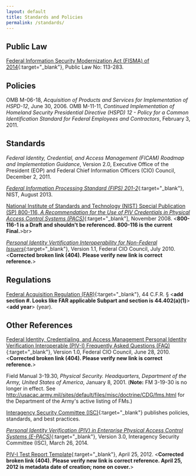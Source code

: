 ```yaml
---
layout: default
title: Standards and Policies
permalink: /standards/
---
```

## Public Law

[Federal Information Security Modernization Act (FISMA) of 2014](https://www.dhs.gov/fisma){:target="_blank"}, Public Law No: 113-283. 

## Policies

OMB M-06-18, _Acquisition of Products and Services for Implementation of HSPD-12_, June 30, 2006.
OMB M-11-11, _Continued Implementation of Homeland Security Presidential Directive (HSPD) 12 - Policy for a Common Identification Standard for Federal Employees and Contractors_, February 3, 2011.

## Standards

_Federal Identity, Credential, and Access Management (FICAM) Roadmap and Implementation Guidance_, Version 2.0, Executive Office of the President (EOP) and Federal Chief Information Officers (CIO) Council, December 2, 2011.

[_Federal Information Processing Standard (FIPS) 201-2_](http://nvlpubs.nist.gov/nistpubs/FIPS/NIST.FIPS.201-2.pdf){:target="_blank"}, NIST, August 2013.<br>

[National Institute of Standards and Technology (NIST) Special Publication (SP) 800-116, _A Recommendation for the Use of PIV Credentials in Physical Access Control Systems (PACS)_](http://nvlpubs.nist.gov/nistpubs/Legacy/SP/nistspecialpublication800-116.pdf){:target="_blank"], November 2008. <**800-116-1 is a Draft and shouldn't be referenced. 800-116 is the current Final.**>br>

[_Personal Identity Vertification Interoperability for Non-Federal Issuers_](https://www.idmanagement.gov/wp-content/uploads/sites/1171/uploads/PIV_IO_NonFed_Issuers.pdf){:target="_blank"}, Version 1.1, Federal CIO Council, July 2010.<**Corrected broken link (404). Please verify new link is correct reference.**><br>

## Regulations

[Federal Acquisition Regulation (FAR)](https://www.acquisition.gov/browsefar){:target="_blank"}, 44 C.F.R. &sect; <**add section #. Looks like FAR applicable Subpart and section is 44.402(a)(1)**><**add year**> (year).<!--Please add full citation.-->

## Other References

[Federal Identity, Credentialing, and Access Management Personal Identity Verification Interoperable (PIV-I) Frequently Asked Questions (FAQ)](https://www.idmanagement.gov/wp-content/uploads/sites/1171/uploads/PIV-I_FAQ.pdf){:target="_blank"}, Version 1.0, Federal CIO Council, June 28, 2010. <**Corrected broken link (404). Please verify new link is correct reference.**><br>

Field Manual 3-19.30, _Physical Security. Headquarters, Department of the Army, United States of America_, January 8, 2001. (**Note:** FM 3-19-30 is no longer in effect. See http://usacac.army.mil/sites/default/files/misc/doctrine/CDG/fms.html for the Department of the Army's active listing of FMs.)

[Interagency Security Committee (ISC)](https://www.dhs.gov/isc-policies-standards-best-practices){:target="_blank"} publishes policies, standards, and best practices. 

[_Personal Identity Verification (PIV) in Enterprise Physical Access Control Systems (E-PACS)_](https://www.idmanagement.gov/wp-content/uploads/sites/1171/uploads/piv-in-epacs.pdf){:target="_blank"}, Version 3.0, Interagency Security Committee (ISC), March 26, 2014.

[PIV-I Test Report Template](https://www.idmanagement.gov/piv-i_test_report_template-1/){:target="_blank"}, April 25, 2012. <**Corrected broken link (404). Please verify new link is correct reference. April 25, 2012 is metadata date of creation; none on cover.**><br>


